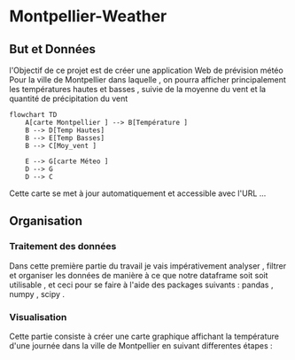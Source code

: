 # Montpellier-Weather

## But et Données 

l'Objectif de ce projet est de créer une application Web de prévision météo Pour la ville de Montpellier  dans laquelle , on pourra afficher principalement les températures hautes et basses , suivie de la moyenne du vent et la quantité de précipitation du vent 

```mermaid
flowchart TD
    A[carte Montpellier ] --> B[Température ]
    B --> D[Temp Hautes]
    B --> E[Temp Basses]
    B --> C[Moy_vent ]

    E --> G[carte Méteo ]
    D --> G
    D --> C
```
 Cette carte se met à jour automatiquement et accessible avec l'URL ... 


 ## Organisation 

 ### Traitement des données 

 Dans cette première partie du travail  je vais impérativement analyser , filtrer et organiser les données de manière à ce que notre dataframe soit soit utilisable , et ceci pour se faire à l'aide des packages suivants : pandas , numpy , scipy .

 ### Visualisation  

 Cette partie consiste à créer une carte graphique affichant la température d'une journée dans la ville de Montpellier en suivant differentes étapes : 





 
